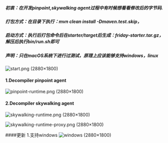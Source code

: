 ##### 初衷：在开发pinpoint,skywalking agent过程中有时候想看看修改后的字节码.

##### 打包方式：在目录下执行：mvn clean install -Dmaven.test.skip，

##### 启动方式：执行后打包命令后在starter/target后生成：friday-starter.tar.gz，解压后执行bin/run.sh即可

##### 声明：只在macOS系统下进行过测试，原理上应该能够支持windows，linux

![start.png (2880×1800)](https://raw.githubusercontent.com/zifeihan/friday/master/doc/start.png)

#### 1.Decompiler pinpoint agent

![pinpoint-runtime.png (2880×1800)](https://raw.githubusercontent.com/zifeihan/friday/master/doc/pinpoint-runtime.png)

#### 2.Decompiler skywalking agent

![skywalking-runtime.png (2880×1800)](https://raw.githubusercontent.com/zifeihan/friday/master/doc/skywalking-runtime.png)

![skywalking-runtime-proxy.png (2880×1800)](https://raw.githubusercontent.com/zifeihan/friday/master/doc/skywalking-runtime-proxy.png)

####更新
1.支持windows
![windows (2880×1800)](https://raw.githubusercontent.com/zifeihan/friday/master/doc/windows.png)